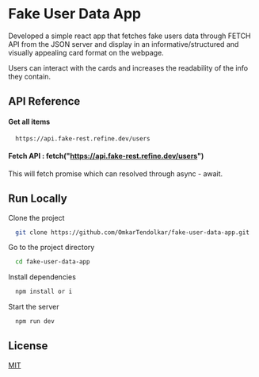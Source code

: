
# Fake User Data App

Developed a simple react app that fetches fake users data through FETCH API from the JSON server and display in an informative/structured and visually appealing card format on the webpage. 

Users can interact with the cards and increases the readability of the info they contain.

## API Reference

#### Get all items

```http
  https://api.fake-rest.refine.dev/users
```

#### Fetch API :  fetch("https://api.fake-rest.refine.dev/users")

This will fetch promise which can resolved through async - await.


## Run Locally

Clone the project

```bash
  git clone https://github.com/OmkarTendolkar/fake-user-data-app.git
```

Go to the project directory

```bash
  cd fake-user-data-app
```

Install dependencies

```bash
  npm install or i
```

Start the server

```bash
  npm run dev
```


## License

[MIT](https://choosealicense.com/licenses/mit/)

